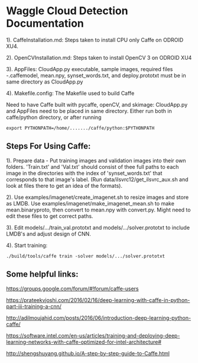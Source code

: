 Waggle Cloud Detection Documentation
====================================

1). CaffeInstallation.md:       Steps taken to install CPU only Caffe on ODROID XU4.

2). OpenCVInstallation.md:      Steps taken to install OpenCV 3 on ODROID XU4

3). AppFiles:                   CloudApp.py executable, sample images, required files
        -.caffemodel, mean.npy, synset_words.txt, and deploy.prototxt must be in same directory as CloudApp.py

4). Makefile.config:       The Makefile used to build Caffe


Need to have Caffe built with pycaffe, openCV, and skimage:
CloudApp.py and AppFiles need to be placed in same directory.
Either run both in caffe/python directory, or after running

```
export PYTHONPATH=/home/......./caffe/python:$PYTHONPATH
```

Steps For Using Caffe:
----------------------
1). Prepare data - Put training images and validation images into their own folders. 'Train.txt' and 'Val.txt' should consist
    of thee full paths to each image in the directories with the index of 'synset_words.txt' that corresponds to that image's
    label. (Run data/ilsvrc12/get_ilsvrc_aux.sh and look at files there to get an idea of the formats).

2). Use examples/imagenet/create_imagenet.sh to resize images and store as LMDB. Use examples/imagenet/make_imagenet_mean.sh
    to make mean.binaryproto, then convert to mean.npy with convert.py. Might need to edit these files to get correct paths.

3). Edit models/.../train_val.prototxt and models/.../solver.prototxt to include LMDB's and adjust design of CNN.

4). Start training:
```
./build/tools/caffe train -solver models/.../solver.prototxt
```

Some helpful links:
-------------------
https://groups.google.com/forum/#!forum/caffe-users

https://prateekvjoshi.com/2016/02/16/deep-learning-with-caffe-in-python-part-iii-training-a-cnn/

http://adilmoujahid.com/posts/2016/06/introduction-deep-learning-python-caffe/

https://software.intel.com/en-us/articles/training-and-deploying-deep-learning-networks-with-caffe-optimized-for-intel-architecture#

http://shengshuyang.github.io/A-step-by-step-guide-to-Caffe.html

